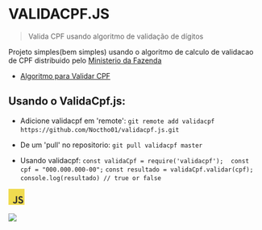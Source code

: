 # VALIDACPF.JS
> Valida CPF usando algoritmo de validação de dígitos

Projeto simples(bem simples) usando o algoritmo de calculo de validacao de CPF distribuido pelo
[Ministerio da Fazenda](https://servicos.receita.fazenda.gov.br/Servicos/CPF/ConsultaSituacao/ConsultaPublica.asp)

- [Algoritmo para Validar CPF](https://dicasdeprogramacao.com.br/algoritmo-para-validar-cpf)

## Usando o ValidaCpf.js:
- Adicione validacpf em 'remote':
`git remote add validacpf https://github.com/Noctho01/validacpf.js.git`

- De um 'pull' no repositorio:
`git pull validacpf master`

- Usando validacpf:
`const validaCpf = require('validacpf');`
` `
`const cpf = "000.000.000-00";`
`const resultado = validaCpf.validar(cpf);`
`console.log(resultado) // true or false`




<a href="https://en.wikipedia.org/wiki/JavaScript" title="JavaScript"><img src="icons/javascript.png"></a>

<a href="https://github.com/Noctho01/validacpf.js/blob/master/LICENSE"><img src="https://img.shields.io/github/license/Noctho01/validacpf.js"></a>
